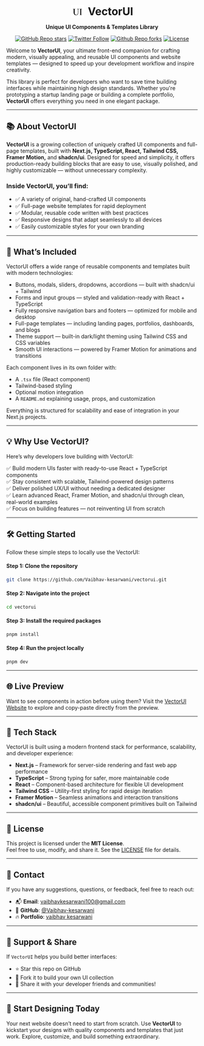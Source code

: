 <div style="display: flex; justify-content: center; align-items: center; gap: 10px;">
  <h1 align="center" style="display: flex; align-items: stretch; gap: 10px; margin: 0;">
    <img src="./app/icon.png" style="width: 35px; height: 35px;" alt="icon" />
    VectorUI
  </h1>
</div>

<p align="center"> 
    <b>
        Unique UI Components & Templates Library
    </b>
</p>

<div align="center">
    <a href="https://github.com/Vaibhav-kesarwani/vectorui/stargazers"><img alt="GitHub Repo stars" src="https://img.shields.io/github/stars/Vaibhav-kesarwani/vectorui"></a>
    <a href="https://twitter.com/Vaibhav_k__"><img alt="Twitter Follow" src="https://img.shields.io/twitter/follow/Vaibhav_k__"></a>
    <a href="https://github.com/Vaibhav-kesarwani/vectorui/network"><img alt="Github Repo forks" src="https://img.shields.io/github/forks/Vaibhav-kesarwani/vectorui"></a>
    <a href="https://github.com/Vaibhav-kesarwani/vectorui/blob/main/LICENSE.md"><img alt="License" src="https://img.shields.io/badge/License-MIT-yellow.svg"></a>
</div>

Welcome to **VectorUI**, your ultimate front-end companion for crafting modern, visually appealing, and reusable UI components and website templates — designed to speed up your development workflow and inspire creativity.

This library is perfect for developers who want to save time building interfaces while maintaining high design standards. Whether you're prototyping a startup landing page or building a complete portfolio, **VectorUI** offers everything you need in one elegant package.

---

## 📚 About VectorUI

**VectorUI** is a growing collection of uniquely crafted UI components and full-page templates, built with **Next.js, TypeScript, React, Tailwind CSS, Framer Motion,** and **shadcn/ui**. Designed for speed and simplicity, it offers production-ready building blocks that are easy to use, visually polished, and highly customizable — without unnecessary complexity.

### Inside VectorUI, you’ll find:

- ✅ A variety of original, hand-crafted UI components
- ✅ Full-page website templates for rapid deployment
- ✅ Modular, reusable code written with best practices
- ✅ Responsive designs that adapt seamlessly to all devices
- ✅ Easily customizable styles for your own branding

---

## 🧩 What’s Included

VectorUI offers a wide range of reusable components and templates built with modern technologies:

- Buttons, modals, sliders, dropdowns, accordions —
  built with shadcn/ui + Tailwind
- Forms and input groups — styled and
  validation-ready with React + TypeScript
- Fully responsive navigation bars and footers —
  optimized for mobile and desktop
- Full-page templates — including landing pages,
  portfolios, dashboards, and blogs
- Theme support — built-in dark/light theming using
  Tailwind CSS and CSS variables
- Smooth UI interactions — powered by Framer Motion
  for animations and transitions

Each component lives in its own folder with:

- A `.tsx` file (React component)
- Tailwind-based styling
- Optional motion integration
- A `README.md` explaining usage, props, and customization

Everything is structured for scalability and ease of integration in your Next.js projects.

---

## 💡 Why Use VectorUI?

Here’s why developers love building with VectorUI:

✅ Build modern UIs faster with ready-to-use React + TypeScript components  
✅ Stay consistent with scalable, Tailwind-powered design patterns  
✅ Deliver polished UX/UI without needing a dedicated designer  
✅ Learn advanced React, Framer Motion, and shadcn/ui through clean, real-world examples  
✅ Focus on building features — not reinventing UI from scratch

---

## 🛠️ Getting Started

Follow these simple steps to locally use the VectorUI:

#### Step 1: Clone the repository

```bash
git clone https://github.com/Vaibhav-kesarwani/vectorui.git
```

#### Step 2: Navigate into the project

```bash
cd vectorui
```

#### Step 3: Install the required packages

```bash
pnpm install
```

#### Step 4: Run the project locally

```bash
pnpm dev
```

---

## 🌐 Live Preview

Want to see components in action before using them? Visit the [VectorUI Website](https://vectorui.vercel.app/) to explore and copy-paste directly from the preview.

---

## 🧰 Tech Stack

VectorUI is built using a modern frontend stack for performance, scalability, and developer experience:

- **Next.js** – Framework for server-side rendering and fast web app performance
- **TypeScript** – Strong typing for safer, more maintainable code
- **React** – Component-based architecture for flexible UI development
- **Tailwind CSS** – Utility-first styling for rapid design iteration
- **Framer Motion** – Seamless animations and interaction transitions
- **shadcn/ui** – Beautiful, accessible component primitives built on Tailwind

---

## 📄 License

This project is licensed under the **MIT License**.  
Feel free to use, modify, and share it. See the [LICENSE](LICENSE) file for details.

---

## 📢 Contact

If you have any suggestions, questions, or feedback, feel free to reach out:

- 📬 **Email**: [vaibhavkesarwani100@gmail.com](mailto:vaibhavkesarwani100@gmail.com)
- 💼 **GitHub**: [@Vaibhav-kesarwani](https://github.com/Vaibhav-kesarwani)
- 🔥 **Portfolio**: [vaibhav kesarwani](https://vaibhavkesarwani.vercel.app/)

---

## 🌟 Support & Share

If `VectorUI` helps you build better interfaces:

- ⭐ Star this repo on GitHub
- 🍴 Fork it to build your own UI collection
- 📣 Share it with your developer friends and communities!

---

## 🚀 Start Designing Today

Your next website doesn’t need to start from scratch. Use **VectorUI** to kickstart your designs with quality components and templates that just work. Explore, customize, and build something extraordinary.
